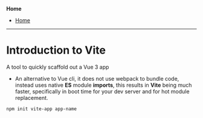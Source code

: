 **Home**
- [Home](../index.md)
---

# Introduction to **Vite**
A tool to quickly scaffold out a Vue 3 app
- An alternative to Vue cli, it does not use webpack to bundle code, instead uses native **ES** module **imports**, this results in **Vite** being much faster, specifically in boot time for your dev server and for hot module replacement.
```console
npm init vite-app app-name
```
